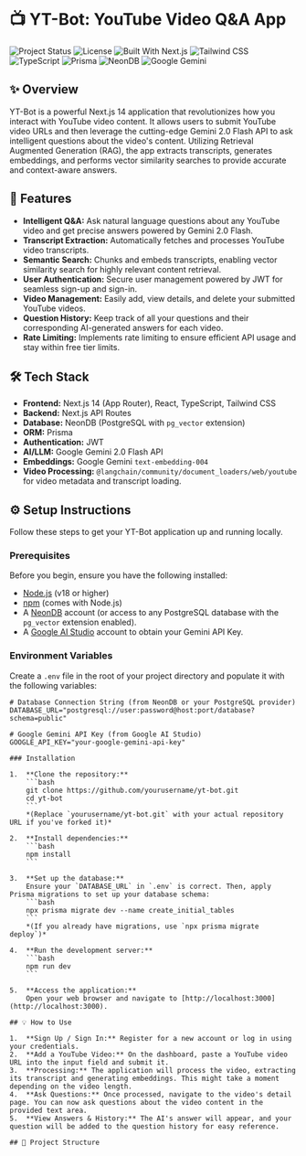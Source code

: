 # 📺 YT-Bot: YouTube Video Q&A App

![Project Status](https://img.shields.io/badge/status-active-success.svg)
![License](https://img.shields.io/badge/license-MIT-blue.svg)
![Built With Next.js](https://img.shields.io/badge/Built%20With-Next.js-000000.svg?logo=next.js)
![Tailwind CSS](https://img.shields.io/badge/Tailwind_CSS-06B6D4?style=for-the-badge&logo=tailwind-css&logoColor=white)
![TypeScript](https://img.shields.io/badge/TypeScript-007ACC?style=for-the-badge&logo=typescript&logoColor=white)
![Prisma](https://img.shields.io/badge/Prisma-3982CE?style=for-the-badge&logo=Prisma&logoColor=white)
![NeonDB](https://img.shields.io/badge/NeonDB-00C8C8?style=for-the-badge&logo=postgresql&logoColor=white)
![Google Gemini](https://img.shields.io/badge/Google_Gemini-4285F4?style=for-the-badge&logo=google&logoColor=white)

## ✨ Overview

YT-Bot is a powerful Next.js 14 application that revolutionizes how you interact with YouTube video content. It allows users to submit YouTube video URLs and then leverage the cutting-edge Gemini 2.0 Flash API to ask intelligent questions about the video's content. Utilizing Retrieval Augmented Generation (RAG), the app extracts transcripts, generates embeddings, and performs vector similarity searches to provide accurate and context-aware answers.

## 🚀 Features

*   **Intelligent Q&A:** Ask natural language questions about any YouTube video and get precise answers powered by Gemini 2.0 Flash.
*   **Transcript Extraction:** Automatically fetches and processes YouTube video transcripts.
*   **Semantic Search:** Chunks and embeds transcripts, enabling vector similarity search for highly relevant content retrieval.
*   **User Authentication:** Secure user management powered by JWT for seamless sign-up and sign-in.
*   **Video Management:** Easily add, view details, and delete your submitted YouTube videos.
*   **Question History:** Keep track of all your questions and their corresponding AI-generated answers for each video.
*   **Rate Limiting:** Implements rate limiting to ensure efficient API usage and stay within free tier limits.

## 🛠️ Tech Stack

*   **Frontend:** Next.js 14 (App Router), React, TypeScript, Tailwind CSS
*   **Backend:** Next.js API Routes
*   **Database:** NeonDB (PostgreSQL with `pg_vector` extension)
*   **ORM:** Prisma
*   **Authentication:** JWT
*   **AI/LLM:** Google Gemini 2.0 Flash API
*   **Embeddings:** Google Gemini `text-embedding-004`
*   **Video Processing:** `@langchain/community/document_loaders/web/youtube` for video metadata and transcript loading.

## ⚙️ Setup Instructions

Follow these steps to get your YT-Bot application up and running locally.

### Prerequisites

Before you begin, ensure you have the following installed:

*   [Node.js](https://nodejs.org/en/) (v18 or higher)
*   [npm](https://www.npmjs.com/) (comes with Node.js)
*   A [NeonDB](https://neon.tech/) account (or access to any PostgreSQL database with the `pg_vector` extension enabled).
*   A [Google AI Studio](https://aistudio.google.com/) account to obtain your Gemini API Key.

### Environment Variables

Create a `.env` file in the root of your project directory and populate it with the following variables:

```env
# Database Connection String (from NeonDB or your PostgreSQL provider)
DATABASE_URL="postgresql://user:password@host:port/database?schema=public"

# Google Gemini API Key (from Google AI Studio)
GOOGLE_API_KEY="your-google-gemini-api-key"

### Installation

1.  **Clone the repository:**
    ```bash
    git clone https://github.com/yourusername/yt-bot.git
    cd yt-bot
    ```
    *(Replace `yourusername/yt-bot.git` with your actual repository URL if you've forked it)*

2.  **Install dependencies:**
    ```bash
    npm install
    ```

3.  **Set up the database:**
    Ensure your `DATABASE_URL` in `.env` is correct. Then, apply Prisma migrations to set up your database schema:
    ```bash
    npx prisma migrate dev --name create_initial_tables
    ```
    *(If you already have migrations, use `npx prisma migrate deploy`)*

4.  **Run the development server:**
    ```bash
    npm run dev
    ```

5.  **Access the application:**
    Open your web browser and navigate to [http://localhost:3000](http://localhost:3000).

## 💡 How to Use

1.  **Sign Up / Sign In:** Register for a new account or log in using your credentials.
2.  **Add a YouTube Video:** On the dashboard, paste a YouTube video URL into the input field and submit it.
3.  **Processing:** The application will process the video, extracting its transcript and generating embeddings. This might take a moment depending on the video length.
4.  **Ask Questions:** Once processed, navigate to the video's detail page. You can now ask questions about the video content in the provided text area.
5.  **View Answers & History:** The AI's answer will appear, and your question will be added to the question history for easy reference.

## 📂 Project Structure
